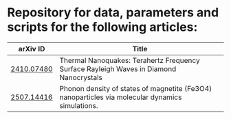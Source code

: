 # Repository for data, parameters and scripts for the following articles:

| arXiv ID                                       | Title                                                                                           | 
|------------------------------------------------|-------------------------------------------------------------------------------------------------|
| [2410.07480](https://arxiv.org/abs/2410.07480) | Thermal Nanoquakes: Terahertz Frequency Surface Rayleigh Waves in Diamond Nanocrystals          | 
| [2507.14416](https://arxiv.org/abs/2507.14416) | Phonon density of states of magnetite (Fe3O4) nanoparticles via molecular dynamics simulations. | 
